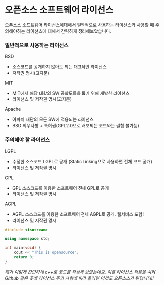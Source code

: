 # 오픈소스 소프트웨어 라이선스

오픈소스 소프트웨어 라이선스에대해서 일반적으로 사용하는 라이선스와 사용할 때 주의해야하는 라이선스에 대해서 간략하게 정리해보았습니다.

### 일반적으로 사용하는 라이선스

BSD   
- 소스코드를 공개하지 않아도 되는 대표적인 라이선스   
- 저작권 명시(고지문)   

MIT   
- MIT에서 해당 대학의 SW 공학도들을 돕기 위해 개발한 라이선스   
- 라이선스 및 저작권 명시(고지문)   

Apache   
- 아파치 재단의 모든 SW에 적용되는 라이선스   
- BSD 의무사항 + 특허권(GPL2.0으로 배포되는 코드와는 결합 불가능)   

### 주의해야 할 라이선스

LGPL    
- 수정한 소스코드 LGPL로 공개 (Static Linking으로 사용하면 전체 코드 공개)   
- 라이선스 및 저작권 명시   

GPL    
- GPL 소스코드를 이용한 소프트웨어 전체 GPL로 공개   
- 라이선스 및 저작권 명시   

AGPL    
- AGPL 소스코드를 이용한 소프트웨어 전체 AGPL로 공개. 웹서비스 포함!   
- 라이선스 및 저작권 명시   

``` c++
#include <isotream>

using namespace std;

int main(void) {
    cout << "This is opensource";
    return 0;
}
```
_제가 이렇게 간단하게 c++로 코드를 작성해 보았는데요. 이를 라이선스 적용을 시켜 Github 같은 곳에 라이선스 주의 사항에 따라 올리면 이것도 오픈소스가 된답니다!!_